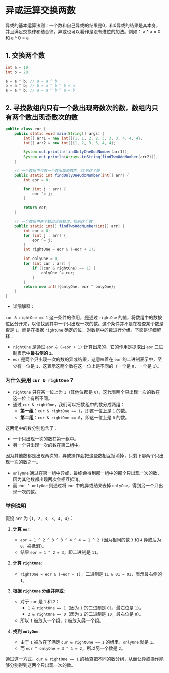 # 异或运算交换两数

异或的基本运算法则：一个数和自己异或的结果是0，和0异或的结果是其本身，并且满足交换律和结合律。异或也可以看作是没有进位的加法。例如： a ^ a = 0 和 a ^ 0 = a


## 1. 交换两个数
``` java
int a = 10;
int b = 20;

a = a ^ b; // a = a ^ b
b = a ^ b; // b = a ^ b ^ b = a
a = a ^ b; // a = a ^ b ^ a = b
```
## 2. 寻找数组内只有一个数出现奇数次的数，数组内只有两个数出现奇数次的数

``` java
public class eor {
    public static void main(String[] args) {
        int[] arr1 = new int[]{1, 1, 2, 2, 3, 3, 3, 4, 4, 4};
        int[] arr2 = new int[]{1, 2, 3, 3, 4, 4};

        System.out.println(findOnlyOneOddNumber(arr1));
        System.out.println(Arrays.toString(findTwoOddNumber(arr2)));
    }

    // 一个数组中只有一个数出现奇数次，找到这个数
    public static int findOnlyOneOddNumber(int[] arr) {
        int eor = 0;

        for (int j : arr) {
            eor ^= j;
        }

        return eor;
    }

    // 一个数组中两个数出现奇数次，找到这个数
    public static int[] findTwoOddNumber(int[] arr) {
        int eor = 0;
        for (int j : arr) {
            eor ^= j;
        }
        int rightOne = eor & (~eor + 1);

        int onlyOne = 0;
        for (int cur : arr) {
            if ((cur & rightOne) == 1) {
                onlyOne ^= cur;
            }
        }
        return new int[]{onlyOne, eor ^ onlyOne};
    }
}
```

- 详细解释：

`cur & rightOne == 1` 这一条件的作用，是通过 `rightOne` 的值，将数组中的数按位区分开来，以便找到其中一个只出现一次的数。这个条件并不是在检查某个数是否是 `1`，而是在根据 `rightOne` 确定的位，对数组中的数进行分组。下面是详细解释：

- `rightOne` 是通过 `eor & (~eor + 1)` 计算出来的，它的作用是提取出 `eor` 二进制表示中**最右侧的 `1`**。
- `eor` 是两个只出现一次的数的异或结果，这意味着在 `eor` 的二进制表示中，至少有一位是 `1`，这表示这两个数在这一位上是不同的（一个是 `0`，一个是 `1`）。

### 为什么要用 `cur & rightOne`？

- `rightOne` 只在某一位上为 `1`（其他位都是 `0`），这代表两个只出现一次的数在这一位上有所不同。
- 通过 `cur & rightOne`，我们可以把数组中的数分成两组：
  - **第一组**：`cur & rightOne == 1`，即这一位上是 `1` 的数。
  - **第二组**：`cur & rightOne == 0`，即这一位上是 `0` 的数。

这两组中的数分别包含了：
- 一个只出现一次的数在第一组中。
- 另一个只出现一次的数在第二组中。

因为其他数都是出现两次的，异或操作会把这些数相互抵消掉，只剩下那两个只出现一次的数之一。

- `onlyOne` 通过在第一组中异或，最终会得到那一组中的那个只出现一次的数，因为其他数都出现两次会相互抵消。
- 而 `eor ^ onlyOne` 则通过将 `eor` 中的异或结果去掉 `onlyOne`，得到另一个只出现一次的数。

### 举例说明

假设 `arr` 为 `{1, 2, 3, 3, 4, 4}`：

1. **计算 `eor`**:
   - `eor = 1 ^ 2 ^ 3 ^ 3 ^ 4 ^ 4 = 1 ^ 2`（因为相同的数 `3` 和 `4` 异或后为 `0`，被抵消）。
   - 结果 `eor = 1 ^ 2 = 3`，即二进制是 `11`。

2. **计算 `rightOne`**:
   - `rightOne = eor & (~eor + 1)`，二进制是 `11 & 01 = 01`，表示最右侧的 `1`。
   
3. **根据 `rightOne` 分组并异或**:
   - 对于 `cur` 是 `1` 和 `2`：
     - `1 & rightOne == 1`（因为 `1` 的二进制是 `01`，最右位是 `1`）。
     - `2 & rightOne == 0`（因为 `2` 的二进制是 `10`，最右位是 `0`）。
   - 所以 `1` 被放入一个组，`2` 被放入另一个组。

4. **找到 `onlyOne`**:
   - 由于 `1` 被放在了满足 `cur & rightOne == 1` 的组里，`onlyOne` 就是 `1`。
   - 而 `eor ^ onlyOne = 3 ^ 1 = 2`，所以另一个数是 `2`。

通过这一方式，`cur & rightOne == 1` 的检查把不同的数分组，从而让异或操作能够分别得到这两个只出现一次的数。